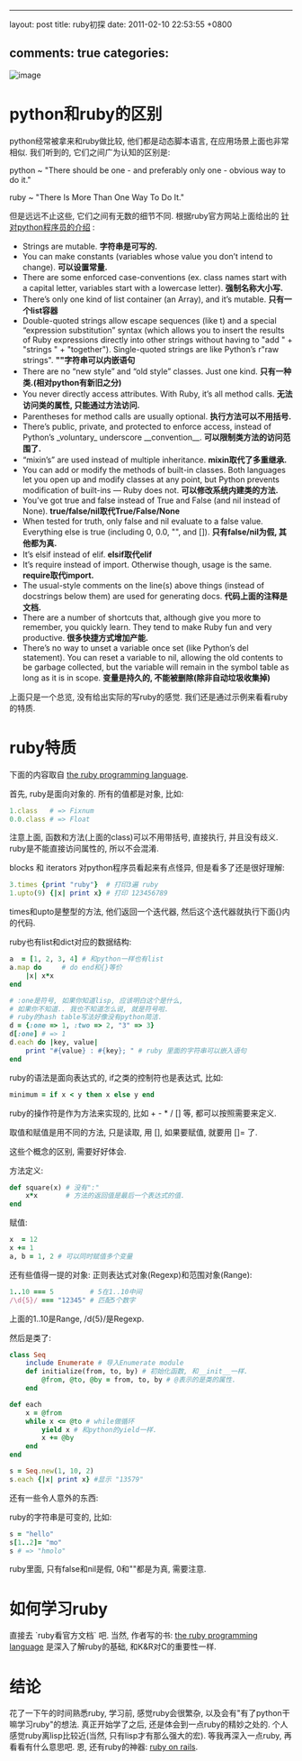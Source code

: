 
---
layout: post
title: ruby初探
date: 2011-02-10 22:53:55 +0800

comments: true
categories: 
---

![image](http://www.ruby-lang.org/images/logo.gif)

python和ruby的区别
==================

python经常被拿来和ruby做比较, 他们都是动态脚本语言,
在应用场景上面也非常相似. 我们听到的, 它们之间广为认知的区别是:

python
  ~ "There should be one - and preferably only one - obvious way to do
    it."

ruby
  ~ "There Is More Than One Way To Do It."

但是远远不止这些, 它们之间有无数的细节不同. 根据ruby官方网站上面给出的
[针对python程序员的介绍](http://www.ruby-lang.org/en/documentation/ruby-from-other-languages/to-ruby-from-python/)
:

-   Strings are mutable. **字符串是可写的.**
-   You can make constants (variables whose value you don’t intend to
    change). **可以设置常量.**
-   There are some enforced case-conventions (ex. class names start with
    a capital letter, variables start with a lowercase letter).
    **强制名称大小写.**
-   There’s only one kind of list container (an Array), and it’s
    mutable. **只有一个list容器**
-   Double-quoted strings allow escape sequences (like t) and a special
    “expression substitution” syntax (which allows you to insert the
    results of Ruby expressions directly into other strings without
    having to "add " + "strings " + "together"). Single-quoted strings
    are like Python’s r"raw strings". **""字符串可以内嵌语句**
-   There are no “new style” and “old style” classes. Just one kind.
    **只有一种类.(相对python有新旧之分)**
-   You never directly access attributes. With Ruby, it’s all method
    calls. **无法访问类的属性, 只能通过方法访问.**
-   Parentheses for method calls are usually optional.
    **执行方法可以不用括号.**
-   There’s public, private, and protected to enforce access, instead of
    Python’s \_voluntary\_ underscore \_\_convention\_\_.
    **可以限制类方法的访问范围了.**
-   “mixin’s” are used instead of multiple inheritance.
    **mixin取代了多重继承.**
-   You can add or modify the methods of built-in classes. Both
    languages let you open up and modify classes at any point, but
    Python prevents modification of built-ins — Ruby does not.
    **可以修改系统内建类的方法.**
-   You’ve got true and false instead of True and False (and nil instead
    of None). **true/false/nil取代True/False/None**
-   When tested for truth, only false and nil evaluate to a false value.
    Everything else is true (including 0, 0.0, "", and []).
    **只有false/nil为假, 其他都为真.**
-   It’s elsif instead of elif. **elsif取代elif**
-   It’s require instead of import. Otherwise though, usage is the same.
    **require取代import.**
-   The usual-style comments on the line(s) above things (instead of
    docstrings below them) are used for generating docs.
    **代码上面的注释是文档.**
-   There are a number of shortcuts that, although give you more to
    remember, you quickly learn. They tend to make Ruby fun and very
    productive. **很多快捷方式增加产能.**
-   There’s no way to unset a variable once set (like Python’s del
    statement). You can reset a variable to nil, allowing the old
    contents to be garbage collected, but the variable will remain in
    the symbol table as long as it is in scope. **变量是持久的,
    不能被删除(除非自动垃圾收集掉)**

上面只是一个总览, 没有给出实际的写ruby的感觉.
我们还是通过示例来看看ruby的特质.

ruby特质
========

下面的内容取自 [the ruby programming
language](http://www.amazon.com/Ruby-Programming-Language-David-Flanagan/dp/0596516177).

首先, ruby是面向对象的. 所有的值都是对象, 比如:

```ruby
1.class   # => Fixnum
0.0.class # => Float
```

注意上面, 函数和方法(上面的class)可以不用带括号, 直接执行, 并且没有歧义.
ruby是不能直接访问属性的, 所以不会混淆.

blocks 和 iterators 对python程序员看起来有点怪异,
但是看多了还是很好理解:

```ruby
3.times {print "ruby"}  # 打印3遍 ruby
1.upto(9) {|x| print x} # 打印 123456789
```

times和upto是整型的方法, 他们返回一个迭代器,
然后这个迭代器就执行下面{}内的代码.

ruby也有list和dict对应的数据结构:

```ruby
a  = [1, 2, 3, 4] # 和python一样也有list
a.map do     # do end和{}等价
    |x| x*x
end

# :one是符号, 如果你知道lisp, 应该明白这个是什么, 
# 如果你不知道.. 我也不知道怎么说, 就是符号啦.
# ruby的hash table写法好像没有python简洁.   
d = {:one => 1, :two => 2, "3" => 3} 
d[:one] # => 1
d.each do |key, value|
    print "#{value} : #{key}; " # ruby 里面的字符串可以嵌入语句
end
```

ruby的语法是面向表达式的, if之类的控制符也是表达式, 比如:

```ruby
minimum = if x < y then x else y end
```

ruby的操作符是作为方法来实现的, 比如 + - \* / [] 等,
都可以按照需要来定义.

取值和赋值是用不同的方法, 只是读取, 用 [], 如果要赋值, 就要用 []= 了.

这些个概念的区别, 需要好好体会.

方法定义:

```ruby
def square(x) # 没有":"
    x*x       # 方法的返回值是最后一个表达式的值.
end
```

赋值:

```ruby
x  = 12
x += 1
a, b = 1, 2 # 可以同时赋值多个变量
```

还有些值得一提的对象: 正则表达式对象(Regexp)和范围对象(Range):

```ruby
1..10 === 5         # 5在1..10中间
/\d{5}/ === "12345" # 匹配5个数字
```

上面的1..10是Range, /d{5}/是Regexp.

然后是类了:

```ruby
class Seq
    include Enumerate # 导入Enumerate module
    def initialize(from, to, by) # 初始化函数, 和__init__一样.
        @from, @to, @by = from, to, by # @表示的是类的属性.
    end

def each
    x = @from
    while x <= @to # while做循环
        yield x # 和python的yield一样.
        x += @by
    end
end

s = Seq.new(1, 10, 2)
s.each {|x| print x} #显示 "13579"
```

还有一些令人意外的东西:

ruby的字符串是可变的, 比如:

```ruby
s = "hello"
s[1..2]= "mo"
s # => "hmolo"
```

ruby里面, 只有false和nil是假, 0和""都是为真, 需要注意.

如何学习ruby
============

直接去 \`ruby看官方文档\` 吧. 当然, 作者写的书: [the ruby programming
language](http://www.amazon.com/Ruby-Programming-Language-David-Flanagan/dp/0596516177)
是深入了解ruby的基础, 和K&R对C的重要性一样.

结论
====

花了一下午的时间熟悉ruby, 学习前, 感觉ruby会很繁杂,
以及会有"有了python干嘛学习ruby"的想法. 真正开始学了之后,
还是体会到一点ruby的精妙之处的. 个人感觉ruby离lisp比较近(当然,
只有lisp才有那么强大的宏). 等我再深入一点ruby, 再看看有什么意思吧. 恩,
还有ruby的神器: [ruby on
rails](http://server.linjunhalida.com/blog/article/ruby_on_rails%E5%88%9D%E6%8E%A2/).